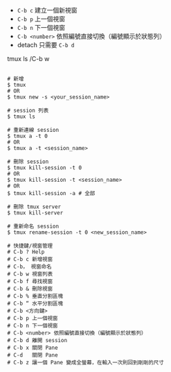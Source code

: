 - `C-b c` 建立一個新視窗
- `C-b p` 上一個視窗
- `C-b n` 下一個視窗
- `C-b <number>` 依照編號直接切換（編號顯示於狀態列）
-  detach 只需要 `C-b d`

tmux ls /C-b w

```

# 新增
$ tmux
# OR
$ tmux new -s <your_session_name>

# session 列表
$ tmux ls

# 重新連線 session
$ tmux a -t 0
# OR
$ tmux a -t <session_name>

# 刪除 session
$ tmux kill-session -t 0
# OR
$ tmux kill-session -t <session_name>
# OR
$ tmux kill-session -a # 全部

# 刪除 tmux server
$ tmux kill-server

# 重新命名 session
$ tmux rename-session -t 0 <new_session_name>

# 快捷鍵/視窗管理
# C-b ? Help
# C-b c 新增視窗
# C-b， 視窗命名
# C-b w 視窗列表
# C-b f 尋找視窗
# C-b & 刪除視窗
# C-b % 垂直分割區塊
# C-b “ 水平分割區塊
# C-b <方向鍵>
# C-b p 上一個視窗
# C-b n 下一個視窗
# C-b <number> 依照編號直接切換（編號顯示於狀態列）
# C-b d 離開 session
# C-b x 關閉 Pane
# C-d   關閉 Pane
# C-b z 讓一個 Pane 變成全螢幕，在輸入一次則回到剛剛的尺寸
```